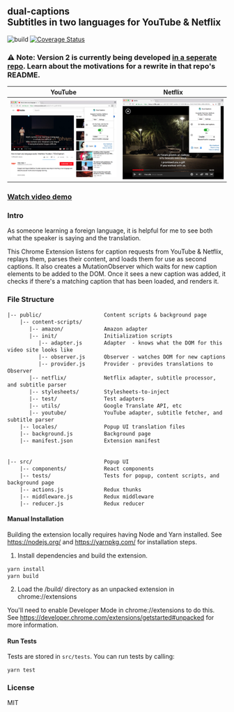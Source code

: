 ## dual-captions <br/> Subtitles in two languages for YouTube & Netflix
![build](https://travis-ci.com/mikesteele/dual-captions.svg?branch=master) [![Coverage Status](https://coveralls.io/repos/github/mikesteele/dual-captions/badge.svg)](https://coveralls.io/github/mikesteele/dual-captions)

### ⚠️ Note: Version 2 is currently being developed <a href="https://github.com/mikesteele/dc2">in a seperate repo</a>. Learn about the motivations for a rewrite in that repo's README.

| YouTube      | Netflix       |
|:-------------:|:-------------:|
| <img src="https://raw.githubusercontent.com/mikesteele/dual-captions-gifs/master/youtube.png"> | <img src="https://raw.githubusercontent.com/mikesteele/dual-captions-gifs/master/netflix.png"> |

### <a href="https://www.youtube.com/watch?v=grYMOv9K3kY" target="_blank">Watch video demo</a>

### Intro

As someone learning a foreign language, it is helpful for me to see both what the speaker is saying and the translation.

This Chrome Extension listens for caption requests from YouTube & Netflix, replays them, parses their content, and loads them for use as second captions. It also creates a MutationObserver which waits for new caption elements to be added to the DOM. Once it sees a new caption was added, it checks if there's a matching caption that has been loaded, and renders it.

### File Structure

````
|-- public/                    Content scripts & background page
    |-- content-scripts/
       |-- amazon/             Amazon adapter
       |-- init/               Initialization scripts
          |-- adapter.js       Adapter  - knows what the DOM for this video site looks like
          |-- observer.js      Observer - watches DOM for new captions
          |-- provider.js      Provider - provides translations to Observer
       |-- netflix/            Netflix adapter, subtitle processor, and subtitle parser
       |-- stylesheets/        Stylesheets-to-inject
       |-- test/               Test adapters
       |-- utils/              Google Translate API, etc
       |-- youtube/            YouTube adapter, subtitle fetcher, and subtitle parser
    |-- locales/               Popup UI translation files
    |-- background.js          Background page
    |-- manifest.json          Extension manifest


|-- src/                       Popup UI
    |-- components/            React components
    |-- tests/                 Tests for popup, content scripts, and background page
    |-- actions.js             Redux thunks
    |-- middleware.js          Redux middleware
    |-- reducer.js             Redux reducer
````

#### Manual Installation

Building the extension locally requires having Node and Yarn installed. See https://nodejs.org/ and https://yarnpkg.com/ for installation steps.

1. Install dependencies and build the extension.

````
yarn install
yarn build
````

2. Load the /build/ directory as an unpacked extension in chrome://extensions

You'll need to enable Developer Mode in chrome://extensions to do this. See https://developer.chrome.com/extensions/getstarted#unpacked for more information.

#### Run Tests

Tests are stored in `src/tests`. You can run tests by calling:

```
yarn test
```

### License

MIT
